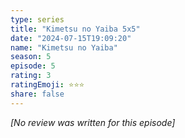 ```yaml
---
type: series
title: "Kimetsu no Yaiba 5x5"
date: "2024-07-15T19:09:20"
name: "Kimetsu no Yaiba"
season: 5
episode: 5
rating: 3
ratingEmoji: ⭐️⭐️⭐️
share: false
---
```


_[No review was written for this episode]_
